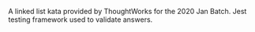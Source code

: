 A linked list kata provided by ThoughtWorks for the 2020 Jan Batch. Jest testing framework used to validate answers.